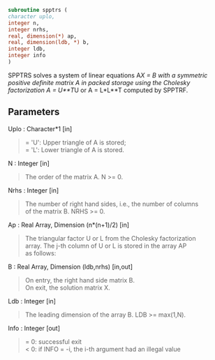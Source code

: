 ```fortran  
subroutine spptrs (  
character uplo,  
integer n,  
integer nrhs,  
real, dimension(*) ap,  
real, dimension(ldb, *) b,  
integer ldb,  
integer info  
)  
```  
  
SPPTRS solves a system of linear equations A*X = B with a symmetric  
positive definite matrix A in packed storage using the Cholesky  
factorization A = U**T*U or A = L*L**T computed by SPPTRF.  
  
## Parameters  
Uplo : Character*1 [in]  
> = 'U':  Upper triangle of A is stored;  
> = 'L':  Lower triangle of A is stored.  
  
N : Integer [in]  
> The order of the matrix A.  N >= 0.  
  
Nrhs : Integer [in]  
> The number of right hand sides, i.e., the number of columns  
> of the matrix B.  NRHS >= 0.  
  
Ap : Real Array, Dimension (n*(n+1)/2) [in]  
> The triangular factor U or L from the Cholesky factorization  
> array.  The j-th column of U or L is stored in the array AP  
> as follows:  
  
B : Real Array, Dimension (ldb,nrhs) [in,out]  
> On entry, the right hand side matrix B.  
> On exit, the solution matrix X.  
  
Ldb : Integer [in]  
> The leading dimension of the array B.  LDB >= max(1,N).  
  
Info : Integer [out]  
> = 0:  successful exit  
> < 0:  if INFO = -i, the i-th argument had an illegal value  
  
